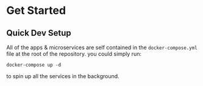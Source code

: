 # Get Started

## Quick Dev Setup

All of the apps & microservices are self contained in the `docker-compose.yml` file at the root of the repository. you could simply run:

```
docker-compose up -d
```

to spin up all the services in the background.



